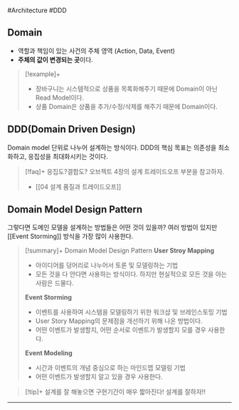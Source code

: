 #Architecture #DDD


## Domain
+ 역할과 책임이 있는 사건의 주체 영역 (Action, Data, Event)
+ **주체의 값이 변경되는 곳**이다.

> [!example]+ 
> + 장바구니는 시스템적으로 상품을 목록화해주기 때문에 Domain이 아닌 Read Model이다.
> + 상품 Domain은 상품을 추가/수정/삭제를 해주기 때문에 Domain이다.

## DDD(Domain Driven Design)
Domain model 단위로 나누어 설계하는 방식이다. DDD의 핵심 목표는 의존성을 최소화하고, 응집성을 최대화시키는 것이다.

> [!faq]+ 응집도?결합도?
> 오브젝트 4장의 설계 트레이드오프 부분을 참고하자.
> + [[04 설계 품질과 트레이드오프]]


## Domain Model Design Pattern
그렇다면 도메인 모델을 설계하는 방법들은 어떤 것이 있을까? 여러 방법이 있지만 [[Event Storming]] 방식을 가장 많이 사용한다.

> [!summary]+ Domain Model Design Pattern
> **User Stroy Mapping**
> + 아이디어를 덩어리로 나누어서 토론 및 모델링하는 기법
> + 모든 것을 다 안다면 사용하는 방식이다. 하지만 현실적으로 모든 것을 아는 사람은 드물다.
> 
> **Event Storming**
> + 이벤트를 사용하여 시스템을 모델링하기 위한 워크샵 및 브레인스토밍 기법
> + User Story Mapping의 문제점을 개선하기 위해 나온 방법이다.
> + 어떤 이벤트가 발생할지, 어떤 순서로 이벤트가 발생할지 모를 경우 사용한다.
> 
> **Event Modeling**
> + 시간과 이벤트의 개념 중심으로 하는 마인드맵 모델링 기법
> + 어떤 이벤트가 발생할지 알고 있을 경우 사용한다.

> [!tip]+ 
> 설계를 잘 해놓으면 구현기간이 매우 짧아진다! 설계를 잘하자!!


---

